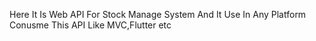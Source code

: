 Here It Is Web API For Stock Manage System And It Use In Any Platform Conusme This API Like MVC,Flutter etc
